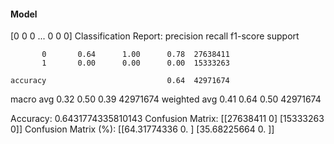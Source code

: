 #### Model
[0 0 0 ... 0 0 0]
Classification Report:
              precision    recall  f1-score   support

           0       0.64      1.00      0.78  27638411
           1       0.00      0.00      0.00  15333263

    accuracy                           0.64  42971674
   macro avg       0.32      0.50      0.39  42971674
weighted avg       0.41      0.64      0.50  42971674

Accuracy: 0.6431774335810143
Confusion Matrix:
[[27638411        0]
 [15333263        0]]
Confusion Matrix (%):
[[64.31774336  0.        ]
 [35.68225664  0.        ]]
